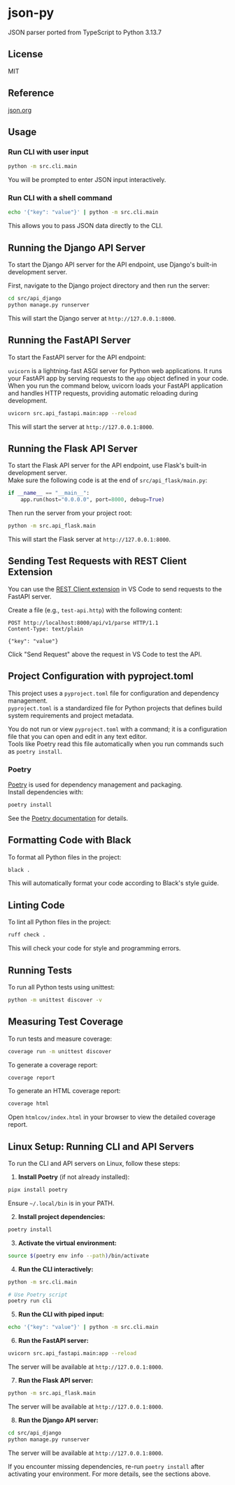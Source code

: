 # json-py

JSON parser ported from TypeScript to Python 3.13.7

## License

MIT

## Reference

[json.org](http://json.org)

## Usage

### Run CLI with user input

```sh
python -m src.cli.main
```

You will be prompted to enter JSON input interactively.

### Run CLI with a shell command

```sh
echo '{"key": "value"}' | python -m src.cli.main
```

This allows you to pass JSON data directly to the CLI.

## Running the Django API Server

To start the Django API server for the API endpoint, use Django's built-in development server.

First, navigate to the Django project directory and then run the server:

```sh
cd src/api_django
python manage.py runserver
```

This will start the Django server at `http://127.0.0.1:8000`.

## Running the FastAPI Server

To start the FastAPI server for the API endpoint:

`uvicorn` is a lightning-fast ASGI server for Python web applications. It runs your FastAPI app by serving requests to the `app` object defined in your code. When you run the command below, uvicorn loads your FastAPI application and handles HTTP requests, providing automatic reloading during development.

```sh
uvicorn src.api_fastapi.main:app --reload
```

This will start the server at `http://127.0.0.1:8000`.

## Running the Flask API Server

To start the Flask API server for the API endpoint, use Flask's built-in development server.  
Make sure the following code is at the end of `src/api_flask/main.py`:

```python
if __name__ == "__main__":
    app.run(host="0.0.0.0", port=8000, debug=True)
```

Then run the server from your project root:

```sh
python -m src.api_flask.main
```

This will start the Flask server at `http://127.0.0.1:8000`.

## Sending Test Requests with REST Client Extension

You can use the [REST Client extension](https://marketplace.visualstudio.com/items?itemName=humao.rest-client) in VS Code to send requests to the FastAPI server.

Create a file (e.g., `test-api.http`) with the following content:

```http
POST http://localhost:8000/api/v1/parse HTTP/1.1
Content-Type: text/plain

{"key": "value"}
```

Click "Send Request" above the request in VS Code to test the API.

## Project Configuration with pyproject.toml

This project uses a `pyproject.toml` file for configuration and dependency management.  
`pyproject.toml` is a standardized file for Python projects that defines build system requirements and project metadata.

You do not run or view `pyproject.toml` with a command; it is a configuration file that you can open and edit in any text editor.  
Tools like Poetry read this file automatically when you run commands such as `poetry install`.

### Poetry

[Poetry](https://python-poetry.org/) is used for dependency management and packaging.  
Install dependencies with:

```sh
poetry install
```

See the [Poetry documentation](https://python-poetry.org/docs/) for details.

## Formatting Code with Black

To format all Python files in the project:

```sh
black .
```

This will automatically format your code according to Black's style guide.

## Linting Code

To lint all Python files in the project:

```sh
ruff check .
```

This will check your code for style and programming errors.

## Running Tests

To run all Python tests using unittest:

```sh
python -m unittest discover -v
```

## Measuring Test Coverage

To run tests and measure coverage:

```sh
coverage run -m unittest discover
```

To generate a coverage report:

```sh
coverage report
```

To generate an HTML coverage report:

```sh
coverage html
```

Open `htmlcov/index.html` in your browser to view the detailed coverage report.

## Linux Setup: Running CLI and API Servers

To run the CLI and API servers on Linux, follow these steps:

1. **Install Poetry** (if not already installed):

```bash
pipx install poetry
```

   Ensure `~/.local/bin` is in your PATH.

2. **Install project dependencies:**

```bash
poetry install
```

3. **Activate the virtual environment:**

```bash
source $(poetry env info --path)/bin/activate
```

4. **Run the CLI interactively:**

```bash
python -m src.cli.main

# Use Poetry script
poetry run cli
```

5. **Run the CLI with piped input:**

```bash
echo '{"key": "value"}' | python -m src.cli.main
```

6. **Run the FastAPI server:**

```bash
uvicorn src.api_fastapi.main:app --reload
```

The server will be available at `http://127.0.0.1:8000`.

7. **Run the Flask API server:**

```bash
python -m src.api_flask.main
```

The server will be available at `http://127.0.0.1:8000`.

8. **Run the Django API server:**

```bash
cd src/api_django
python manage.py runserver
```

The server will be available at `http://127.0.0.1:8000`.

If you encounter missing dependencies, re-run `poetry install` after activating your environment. For more details, see the sections above.
